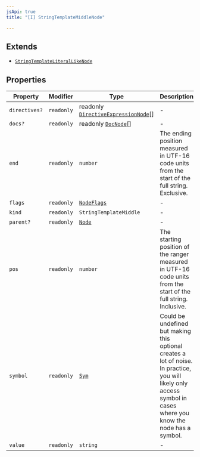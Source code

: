 ```yaml
---
jsApi: true
title: "[I] StringTemplateMiddleNode"

---
```

## Extends

- [`StringTemplateLiteralLikeNode`](StringTemplateLiteralLikeNode.md)

## Properties

| Property | Modifier | Type | Description | Overrides | Inherited from |
| ------ | ------ | ------ | ------ | ------ | ------ |
| `directives?` | `readonly` | readonly [`DirectiveExpressionNode`](DirectiveExpressionNode.md)[] | - | - | [`StringTemplateLiteralLikeNode`](StringTemplateLiteralLikeNode.md).`directives` |
| `docs?` | `readonly` | readonly [`DocNode`](DocNode.md)[] | - | - | [`StringTemplateLiteralLikeNode`](StringTemplateLiteralLikeNode.md).`docs` |
| `end` | `readonly` | `number` | The ending position measured in UTF-16 code units from the start of the full string. Exclusive. | - | [`StringTemplateLiteralLikeNode`](StringTemplateLiteralLikeNode.md).`end` |
| `flags` | `readonly` | [`NodeFlags`](../enumerations/NodeFlags.md) | - | - | [`StringTemplateLiteralLikeNode`](StringTemplateLiteralLikeNode.md).`flags` |
| `kind` | `readonly` | `StringTemplateMiddle` | - | [`StringTemplateLiteralLikeNode`](StringTemplateLiteralLikeNode.md).`kind` | - |
| `parent?` | `readonly` | [`Node`](../type-aliases/Node.md) | - | - | [`StringTemplateLiteralLikeNode`](StringTemplateLiteralLikeNode.md).`parent` |
| `pos` | `readonly` | `number` | The starting position of the ranger measured in UTF-16 code units from the start of the full string. Inclusive. | - | [`StringTemplateLiteralLikeNode`](StringTemplateLiteralLikeNode.md).`pos` |
| `symbol` | `readonly` | [`Sym`](Sym.md) | Could be undefined but making this optional creates a lot of noise. In practice, you will likely only access symbol in cases where you know the node has a symbol. | - | [`StringTemplateLiteralLikeNode`](StringTemplateLiteralLikeNode.md).`symbol` |
| `value` | `readonly` | `string` | - | - | [`StringTemplateLiteralLikeNode`](StringTemplateLiteralLikeNode.md).`value` |
